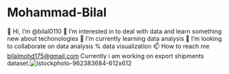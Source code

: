# Mohammad-Bilal
👋 Hi, I’m @bilal0110
👀 I’m interested in to deal with data and learn something new about techonologies
🌱 I’m currently learning data analysis
💞️ I’m looking to collaborate on data analysis % data visualization
📫 How to reach me bilalmohd175@gmail.com
Currently i am working on export shipments dataset.![istockphoto-962383684-612x612](https://user-images.githubusercontent.com/115984369/209830877-7af6d96d-6c9c-4361-812d-b028588dc1e7.jpg)
